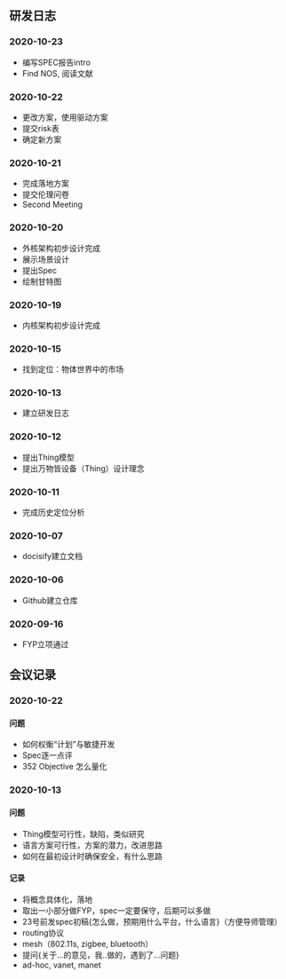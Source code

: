 ## 研发日志



### 2020-10-23
 - 编写SPEC报告intro
 - Find NOS, 阅读文献

### 2020-10-22
 - 更改方案，使用驱动方案
 - 提交risk表
 - 确定新方案

### 2020-10-21
 - 完成落地方案
 - 提交伦理问卷
 - Second Meeting

### 2020-10-20
 - 外核架构初步设计完成
 - 展示场景设计
 - 提出Spec
 - 绘制甘特图

### 2020-10-19
 - 内核架构初步设计完成

### 2020-10-15
 - 找到定位：物体世界中的市场

### 2020-10-13
 - 建立研发日志

### 2020-10-12
 - 提出Thing模型
 - 提出万物皆设备（Thing）设计理念

### 2020-10-11
 - 完成历史定位分析

### 2020-10-07
 - docisify建立文档

### 2020-10-06
 - Github建立仓库

### 2020-09-16
 - FYP立项通过


## 会议记录

### 2020-10-22

#### 问题
 - 如何权衡“计划”与敏捷开发
 - Spec逐一点评
 - 352 Objective 怎么量化


### 2020-10-13

#### 问题
 - Thing模型可行性，缺陷，类似研究
 - 语言方案可行性，方案的潜力，改进思路
 - 如何在最初设计时确保安全，有什么思路

#### 记录
 - 将概念具体化，落地
 - 取出一小部分做FYP，spec一定要保守，后期可以多做
 - 23号前发spec初稿{怎么做，预期用什么平台，什么语言}（方便导师管理）
 - routing协议
 - mesh（802.11s, zigbee, bluetooth）
 - 提问{关于...的意见，我..做的，遇到了...问题}
 - ad-hoc, vanet, manet
